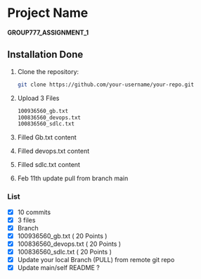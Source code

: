 # Project Name

**GROUP777_ASSIGNMENT_1**


## Installation Done

1. Clone the repository:

   ```bash
   git clone https://github.com/your-username/your-repo.git

2. Upload 3 Files
   
   ```bash
   100936560_gb.txt
   100836560_devops.txt
   100836560_sdlc.txt

3. Filled Gb.txt content

4. Filled devops.txt content

5. Filled sdlc.txt content

6. Feb 11th update pull from branch main

### List
- [x] 10 commits
- [x] 3 files
- [x] Branch
- [x] 100936560_gb.txt ( 20 Points )
- [x] 100836560_devops.txt ( 20 Points )
- [x] 100836560_sdlc.txt ( 20 Points )
- [x] Update your local Branch (PULL) from remote git repo
- [x] Update main/self README ?
